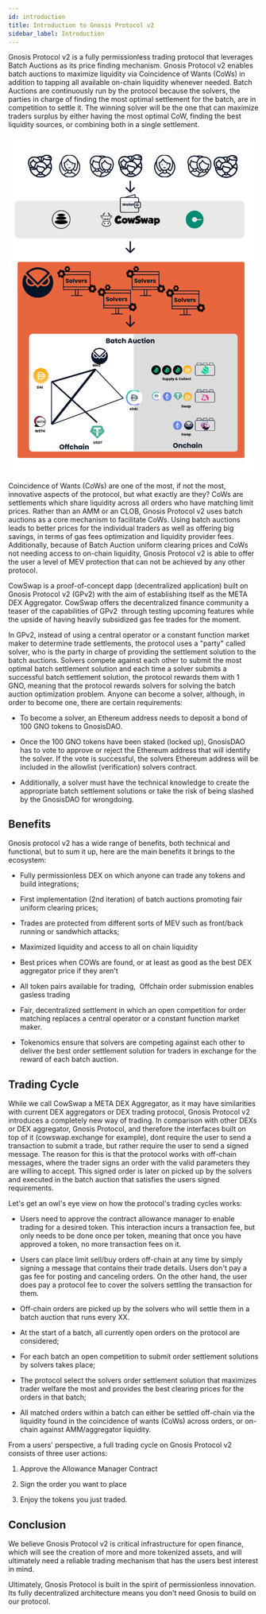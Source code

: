 ```yaml
---
id: introduction
title: Introduction to Gnosis Protocol v2
sidebar_label: Introduction
---
```


Gnosis Protocol v2 is a fully permissionless trading protocol that leverages Batch Auctions as its price finding mechanism. Gnosis Protocol v2 enables batch auctions to maximize liquidity via Coincidence of Wants (CoWs) in addition to tapping all available on-chain liquidity whenever needed. Batch Auctions are continuously run by the protocol because the solvers, the parties in charge of finding the most optimal settlement for the batch, are in competition to settle it. The winning solver will be the one that can maximize traders surplus by either having the most optimal CoW, finding the best liquidity sources, or combining both in a single settlement.

<img src="assets/GParchitecture.png">

Coincidence of Wants (CoWs) are one of the most, if not the most, innovative aspects of the protocol, but what exactly are they? CoWs are settlements which share liquidity across all orders who have matching limit prices. Rather than an AMM or an CLOB, Gnosis Protocol v2 uses batch auctions as a core mechanism to facilitate CoWs. Using batch auctions leads to better prices for the individual traders as well as offering big savings, in terms of gas fees optimization and liquidity provider fees. Additionally, because of Batch Auction uniform clearing prices and CoWs not needing access to on-chain liquidity, Gnosis Protocol v2 is able to offer the user a level of MEV protection that can not be achieved by any other protocol.

CowSwap is a proof-of-concept dapp (decentralized application) built on Gnosis Protocol v2 (GPv2) with the aim of establishing itself as the META DEX Aggregator. CowSwap offers the decentralized finance community a teaser of the capabilities of GPv2  through testing upcoming features while the upside of having heavily subsidized gas fee trades for the moment.

In GPv2, instead of using a central operator or a constant function market maker to determine trade settlements, the protocol uses a "party" called solver, who is the party in charge of providing the settlement solution to the batch auctions. Solvers compete against each other to submit the most optimal batch settlement solution and each time a solver submits a successful batch settlement solution, the protocol rewards them with 1 GNO, meaning that the protocol rewards solvers for solving the batch auction optimization problem. Anyone can become a solver, although, in order to become one, there are certain requirements:

-   To become a solver, an Ethereum address needs to deposit a bond of 100 GNO tokens to GnosisDAO. 

-   Once the 100 GNO tokens have been staked (locked up), GnosisDAO has to vote to approve or reject the Ethereum address that will identify the solver. If the vote is successful, the solvers Ethereum address will be included in the allowlist (verification) solvers contract. 

-   Additionally, a solver must have the technical knowledge to create the appropriate batch settlement solutions or take the risk of being slashed by the GnosisDAO for wrongdoing.

Benefits
--------

Gnosis protocol v2 has a wide range of benefits, both technical and functional, but to sum it up, here are the main benefits it brings to the ecosystem:

-   Fully permissionless DEX on which anyone can trade any tokens and build integrations;

-   First implementation (2nd iteration) of batch auctions promoting fair uniform clearing prices;

-   Trades are protected from different sorts of MEV such as front/back running or sandwhich attacks;

-   Maximized liquidity and access to all on chain liquidity

-   Best prices when COWs are found, or at least as good as the best DEX aggregator price if they aren't

-   All token pairs available for trading,  Offchain order submission enables gasless trading

-   Fair, decentralized settlement in which an open competition for order matching replaces a central operator or a constant function market maker.

-   Tokenomics ensure that solvers are competing against each other to deliver the best order settlement solution for traders in exchange for the reward of each batch auction.

Trading Cycle
-------------

While we call CowSwap a META DEX Aggregator, as it may have similarities with current DEX aggregators or DEX trading protocol, Gnosis Protocol v2 introduces a completely new way of trading. In comparison with other DEXs or DEX aggregator, Gnosis Protocol, and therefore the interfaces built on top of it (cowswap.exchange for example), dont require the user to send a transaction to submit a trade, but rather require the user to send a signed message. The reason for this is that the protocol works with off-chain messages, where the trader signs an order with the valid parameters they are willing to accept. This signed order is later on picked up by the solvers and executed in the batch auction that satisfies the users signed requirements.

Let's get an owl's eye view on how the protocol's trading cycles works:

-   Users need to approve the contract allowance manager to enable trading for a desired token. This interaction incurs a transaction fee, but only needs to be done once per token, meaning that once you have approved a token, no more transaction fees on it.

-   Users can place limit sell/buy orders off-chain at any time by simply signing a message that contains their trade details. Users don't pay a gas fee for posting and canceling orders. On the other hand, the user does pay a protocol fee to cover the solvers settling the transaction for them.

-   Off-chain orders are picked up by the solvers who will settle them in a batch auction that runs every XX.

-   At the start of a batch, all currently open orders on the protocol are considered;

-   For each batch an open competition to submit order settlement solutions by solvers takes place;

-   The protocol select the solvers order settlement solution that maximizes trader welfare the most and provides the best clearing prices for the orders in that batch;

-   All matched orders within a batch can either be settled off-chain via the liquidity found in the coincidence of wants (CoWs) across orders, or on-chain against AMM/aggregator liquidity.

From a users' perspective, a full trading cycle on Gnosis Protocol v2 consists of three user actions: 

1.  Approve the Allowance Manager Contract

2.  Sign the order you want to place

3.  Enjoy the tokens you just traded. 

Conclusion
----------

We believe Gnosis Protocol v2 is critical infrastructure for open finance, which will see the creation of more and more tokenized assets, and will ultimately need a reliable trading mechanism that has the users best interest in mind.

Ultimately, Gnosis Protocol is built in the spirit of permissionless innovation. Its fully decentralized architecture means you don't need Gnosis to build on our protocol.